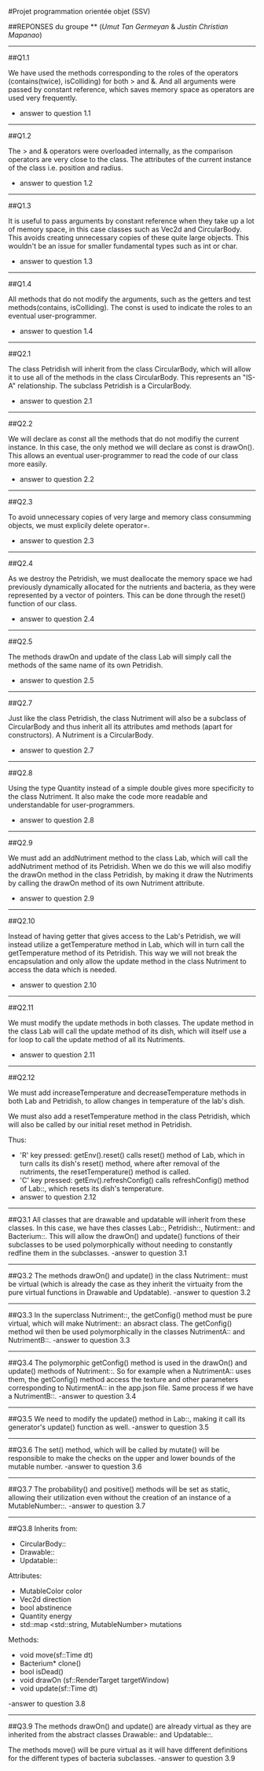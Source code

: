 #Projet programmation orientée objet (SSV)

##REPONSES du groupe ** (*Umut Tan Germeyan* & *Justin Christian Mapanao*) 

*******************************************************
##Q1.1

We have used the methods corresponding to the roles of the operators
(contains(twice), isColliding) for both > and &. And all arguments were
passed by constant reference, which saves memory space as operators are
used very frequently. 
- answer to question 1.1

*******************************************************
##Q1.2

The > and & operators were overloaded internally, as the comparison
operators are very close to the class. The attributes of the current
instance of the class i.e. position and radius.
- answer to question 1.2

*******************************************************
##Q1.3

It is useful to pass arguments by constant reference when they take up
a lot of memory space, in this case classes such as Vec2d and CircularBody.
This avoids creating unnecessary copies of these quite large objects.
This wouldn't be an issue for smaller fundamental types such as int or char.
- answer to question 1.3

*******************************************************

##Q1.4

All methods that do not modify the arguments, such as the getters and
test methods(contains, isColliding). The const is used to indicate
the roles to an eventual user-programmer.
- answer to question 1.4

*******************************************************

##Q2.1

The class Petridish will inherit from the class CircularBody, which will
allow it to use all of the methods in the class CircularBody. This represents
an "IS-A" relationship. The subclass Petridish is a CircularBody.
- answer to question 2.1

*******************************************************

##Q2.2

We will declare as const all the methods that do not modifiy the 
current instance. In this case, the only method we will declare as
const is drawOn(). This allows an eventual user-programmer to read 
the code of our class more easily.
- answer to question 2.2

*******************************************************

##Q2.3

To avoid unnecessary copies of very large and memory class consumming
objects, we must explicily delete operator=.
- answer to question 2.3

*******************************************************

##Q2.4

As we destroy the Petridish, we must deallocate the memory space we had 
previously dynamically allocated for the nutrients and bacteria, as they were
represented by a vector of pointers. This can be done through the 
reset() function of our class.
- answer to question 2.4

*******************************************************

##Q2.5

The methods drawOn and update of the class Lab will simply
call the methods of the same name of its own Petridish.
- answer to question 2.5

*******************************************************

##Q2.7

Just like the class Petridish, the class Nutriment will
also be a subclass of CircularBody and thus inherit all
its attributes amd methods (apart for constructors).
A Nutriment is a CircularBody.
- answer to question 2.7

*******************************************************

##Q2.8

Using the type Quantity instead of a simple double gives more
specificity to the class Nutriment. It also make the code 
more readable and understandable for user-programmers.
- answer to question 2.8

*******************************************************

##Q2.9

We must add an addNutriment method to the class Lab, which
will call the addNutriment method of its Petridish. When we
do this we will also modifiy the drawOn method in the class Petridish,
by making it draw the Nutriments by calling the drawOn method
of its own Nutriment attribute.
- answer to question 2.9

*******************************************************

##Q2.10

Instead of having getter that gives access to the Lab's
Petridish, we will instead utilize a getTemperature method in Lab,
which will in turn call the getTemperature method of its Petridish.
This way we will not break the encapsulation and only allow the update
method in the class Nutriment to access the data which is needed.
- answer to question 2.10

*******************************************************

##Q2.11

We must modify the update methods in both classes. The update method
in the class Lab will call the update method of its dish, which will
itself use a for loop to call the update method of all its Nutriments.
- answer to question 2.11

*******************************************************

##Q2.12

We must add increaseTemperature and decreaseTemperature methods in 
both Lab and Petridish, to allow changes in temperature of the lab's
dish.

We must also add a resetTemperature method in the class Petridish,
which will also be called by our initial reset method in Petridish.

Thus:
- 'R' key pressed: getEnv().reset() calls reset() method of Lab,
  which in turn calls its dish's reset() method, where after removal
  of the nutriments, the resetTemperature() method is called.
- 'C' key pressed: getEnv().refreshConfig() calls refreshConfig()
  method of Lab::, which resets its dish's temperature.  
- answer to question 2.12

*******************************************************

##Q3.1
All classes that are drawable and updatable will inherit from
these classes. In this case, we have thes classes Lab::,
Petridish::, Nutirment:: and Bacterium::.
This will allow the drawOn() and update() functions
of their subclasses to be used polymorphically without
needing to constantly redfine them in the subclasses.
-answer to question 3.1

*******************************************************

##Q3.2
The methods drawOn() and update() in the class Nutriment:: must be
virtual (which is already the case as they inherit the virtuaity
from the pure virtual functions in Drawable and Updatable).
-answer to question 3.2

*******************************************************

##Q3.3
In the superclass Nutriment::, the getConfig() method must be
pure virtual, which will make Nutriment:: an absract class.
The getConfig() method wil then be used polymorphically
in the classes NutrimentA:: and NutrimentB::.
-answer to question 3.3

*******************************************************

##Q3.4
The polymorphic getConfig() method is used in the drawOn() and update()
methods of Nutriment::. So for example when a NutrimentA:: uses them,
the getConfig() method access the texture and other parameters
corresponding to NutirmentA:: in the app.json file. Same process
if we have a NutrimentB::.
-answer to question 3.4

*******************************************************

##Q3.5
We need to modify the update() method in Lab::, making it call
its generator's update() function as well.
-answer to question 3.5

*******************************************************

##Q3.6
The set() method, which will be called by mutate() will be responsible
to make the checks on the upper and lower bounds of the mutable number.
-answer to question 3.6

*******************************************************

##Q3.7
The probability() and positive() methods will be set as static,
allowing their utilization even without the creation of an
instance of a MutableNumber::.
-answer to question 3.7

*******************************************************

##Q3.8
Inherits from:
- CircularBody::
- Drawable::
- Updatable::

Attributes:
- MutableColor color
- Vec2d direction
- bool abstinence
- Quantity energy
- std::map <std::string, MutableNumber> mutations

Methods:
- void move(sf::Time dt)
- Bacterium* clone()
- bool isDead()
- void drawOn (sf::RenderTarget targetWindow)
- void update(sf::Time dt)

-answer to question 3.8

*******************************************************

##Q3.9
The methods drawOn() and update() are already virtual as they are inherited from
the abstract classes Drawable:: and Updatable::.

The methods move() will be pure virtual as it will have different definitions for
the different types of bacteria subclasses.
-answer to question 3.9











